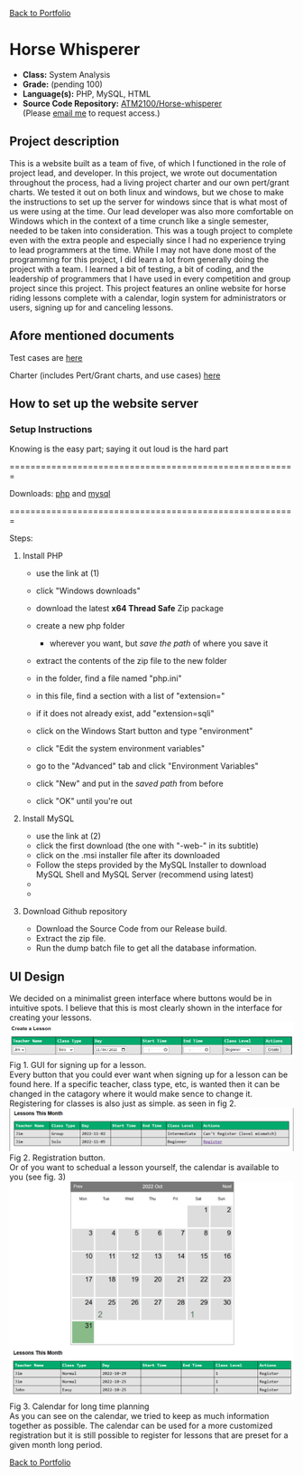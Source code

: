 [Back to Portfolio](./)

Horse Whisperer
===============

-   **Class:** System Analysis
-   **Grade:** (pending 100)
-   **Language(s):** PHP, MySQL, HTML
-   **Source Code Repository:** [ATM2100/Horse-whisperer](https://github.com/ATM2100/Horse-whisperer)  
    (Please [email me](mailto:atmacklin@csustudent.net?subject=GitHub%20Access) to request access.)

## Project description

This is a website built as a team of five, of which I functioned in the role of project lead, and developer. In this project, we wrote out documentation throughout the process, had a living project charter and our own pert/grant charts. We tested it out on both linux and windows, but we chose to make the instructions to set up the server for windows since that is what most of us were using at the time. Our lead developer was also more comfortable on Windows which in the context of a time crunch like a single semester, needed to be taken into consideration. This was a tough project to complete even with the extra people and especially since I had no experience trying to lead programmers at the time. While I may not have done most of the programming for this project, I did learn a lot from generally doing the project with a team. I learned a bit of testing, a bit of coding, and the leadership of programmers that I have used in every competition and group project since this project.
This project features an online website for horse riding lessons complete with a calendar, login system for administrators or users, signing up for and canceling lessons.

## Afore mentioned documents
Test cases are [here](https://docs.google.com/spreadsheets/d/1722IhhqpZohj7tZ947yW0NN-bzVol_lu/edit#gid=59917924)

Charter (includes Pert/Grant charts, and use cases) [here](https://docs.google.com/document/d/1bm3SpEscxj7RXgLrpX0JwO5MbnmIiDItdflP3X-PbHA/edit)

## How to set up the website server

### Setup Instructions
Knowing is the easy part; saying it out loud is the hard part

=======================================================

Downloads:
[php](https://www.php.net/downloads.php) and [mysql](https://dev.mysql.com/downloads/installer/)

======================================================= 

Steps:

1. Install PHP
    - use the link at (1)
    - click "Windows downloads"
    - download the latest **x64 Thread Safe** Zip package

    - create a new php folder 
        - wherever you want, but _save the path_ of where you save it
    - extract the contents of the zip file to the new folder

    - in the folder, find a file named "php.ini"
    - in this file, find a section with a list of "extension="
    - if it does not already exist, add "extension=sqli"

    - click on the Windows Start button and type "environment"
    - click "Edit the system environment variables"
    - go to the "Advanced" tab and click "Environment Variables"
    - click "New" and put in the _saved path_ from before
    - click "OK" until you're out

2. Install MySQL
    - use the link at (2)
    - click the first download (the one with "-web-" in its subtitle)
    - click on the .msi installer file after its downloaded
    - Follow the steps provided by the MySQL Installer to download MySQL Shell and MySQL Server (recommend using latest)
    - 
    - 
3. Download Github repository
    - Download the Source Code from our Release build.
    - Extract the zip file.
    - Run the dump batch file to get all the database information.

## UI Design
We decided on a minimalist green interface where buttons would be in intuitive spots. I believe that this is most clearly shown in the interface for creating your lessons. 
![screenshot](/images/project5/createLesson.png)  
Fig 1. GUI for signing up for a lesson.  
Every button that you could ever want when signing up for a lesson can be found here. If a specific teacher, class type, etc, is wanted then it can be changed in the catagory where it would make sence to change it. 
Registering for classes is also just as simple. as seen in fig 2.
![screenshot](/images/project5/registration.png)  
Fig 2. Registration button.  
Or of you want to schedual a lesson yourself, the calendar is available to you (see fig. 3)
![screenshot](/images/project5/calendar.png)  
Fig 3. Calendar for long time planning  
As you can see on the calendar, we tried to keep as much information together as possible. The calendar can be used for a more customized registration but it is still possible to register for lessons that are preset for a given month long period.

[Back to Portfolio](./)